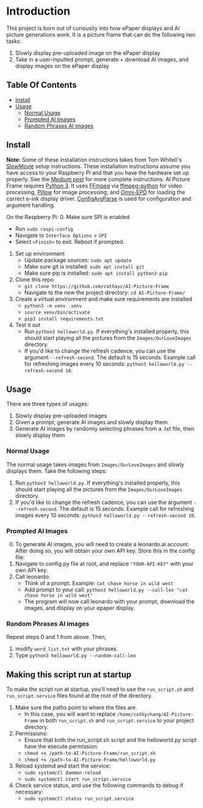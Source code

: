 # Introduction

This project is born out of curiousity into how ePaper displays and AI picture generations work. It is a picture frame that can do the following two tasks:
1. Slowly display pre-uploaded image on the ePaper display
2. Take in a user-inputted prompt, generate + download AI images, and display images on the ePaper display

## Table Of Contents

- [Install](#install)
- [Usage](#usage)
  - [Normal Usage](#normal-usage)
  - [Prompted AI Images](#prompted-ai-images)
  - [Random Phrases AI images](#random-phrases-ai-images)

## Install

**Note:** Some of these installation instructions takes from Tom Whitell's [SlowMovie](https://github.com/TomWhitwell/SlowMovie) setup instructions. These installation instructions assume you have access to your Raspberry Pi and that you have the hardware set up properly. See the [Medium post](https://debugger.medium.com/how-to-build-a-very-slow-movie-player-in-2020-c5745052e4e4) for more complete instructions. AI Picture Frame requires [Python 3](https://www.python.org). It uses [FFmpeg](https://ffmpeg.org) via [ffmpeg-python](https://github.com/kkroening/ffmpeg-python) for video processing, [Pillow](https://python-pillow.org) for image processing, and [Omni-EPD](https://github.com/robweber/omni-epd) for loading the correct e-ink display driver. [ConfigArgParse](https://github.com/bw2/ConfigArgParse) is used for configuration and argument handling.

On the Raspberry Pi:
0. Make sure SPI is enabled
   * Run `sudo raspi-config`
   * Navigate to `Interface Options` > `SPI`
   * Select `<Finish>` to exit. Reboot if prompted.
1. Set up environment
   * Update package sources: `sudo apt update`
   * Make sure git is installed: `sudo apt install git`
   * Make sure pip is installed: `sudo apt install python3-pip`
2. Clone this repo
   * `git clone https://github.com/cathayc/AI-Picture-Frame`
   * Navigate to the new the project directory: `cd AI-Picture-Frame/`
4. Create a virtual environment and make sure requirements are installed
   * `python3 -m venv .venv`
   * `source venv/bin/activate`
   * `pip3 install requirements.txt`
5. Test it out
   * Run `python3 helloworld.py`. If everything's installed properly, this should start playing all the pictures from the `Images/OurLoveImages` directory.
   * If you'd like to change the refresh cadence, you can use the argument `--refresh-second`. The default is 15 seconds. Example call for refreshing images every 10 seconds: `python3 helloworld.py --refresh-second 10`.

## Usage
There are three types of usages:
1. Slowly display pre-uploaded images
2. Given a prompt, generate AI images and slowly display them
3. Generate AI images by randomly selecting phrases from a .txt file, then slowly display them

### Normal Usage

The normal usage takes images from `Images/OurLoveImages` and slowly displays them. Take the following steps:
1. Run `python3 helloworld.py`. If everything's installed properly, this should start playing all the pictures from the `Images/OurLoveImages` directory.
2. If you'd like to change the refresh cadence, you can use the argument `--refresh-second`. The default is 15 seconds. Example call for refreshing images every 10 seconds: `python3 helloworld.py --refresh-second 10`.

### Prompted AI Images
0. To generate AI images, you will need to create a leonardo.ai account. After doing so, you will obtain your own API key. Store this in the config file:
1. Navigate to config.py file at root, and replace `"YOUR-API-KEY"` with your own API key.
2. Call leonardo:
   * Think of a prompt. Example: `cat chase horse in wild west`
   * Add prompt to your call: `python3 helloworld.py --call-leo "cat chase horse in wild west"`
   * The program will now call leonardo with your prompt, download the images, and display on your epaper display.

### Random Phrases AI images
Repeat steps 0 and 1 from above. Then, 
1. modify `word_list.txt` with your phrases.
2. Type `python3 helloworld.py --random-call-leo`

## Making this script run at startup

To make the script run at startup, you'll need to use the `run_script.sh` and `run_script.service` files found at the root of the directory.

1. Make sure the paths point to where the files are.
   * In this case, you will want to replace `/home/cathychang/AI-Picture-Frame` in both `run_script.sh` and `run_script.service` to your project directory.
2. Permissions:
   * Ensure that both the run_script.sh script and the helloworld.py script have the execute permission:
   * `chmod +x /path-to-AI-Picture-Frame/run_script.sh`
   * `chmod +x /path-to-AI-Picture-Frame/helloworld.py`
3. Reload systemd and start the service:
   * `sudo systemctl daemon-reload`
   * `sudo systemctl start run_script.service`
4. Check service status, and use the following commands to debug if necessary:
   * `sudo systemctl status run_script.service`




